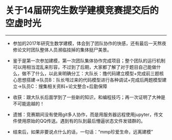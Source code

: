 # 关于14届研究生数学建模竞赛提交后的空虚时光 #


----------


- 参加的2017年研究生数学建模，体会到了团队协作的快感，还有最后一天熬夜修论文时团队整体人员濒临挂掉的集体挺尸美景。

- 鉴于是第一次参加建模，第一次团队集体协作完成项目；整个团队的运行机制可以用相当混乱来形容，不过到了后期，大家都了解了对于题目自己能做什么，做不了什么，以此来明确分工：大队长：撸代码建立模型+完成前三题核心思想搭建->队员B：队长甩过来的代码模型进行各种调试+完成后两题模型建立->队员C：搜集相关资料+论文整合+后勤保障

- 收获：跟大队长后面学到了一些新的知识，和编程技巧；再一次证明了大神是不可能逾越的！

- 遗憾：竞赛期间没有使用git多人协作，而是用服务器远程使用jupyter，传文件使用原始的QQ传送。遇到有的队到最后懵逼状态文件发错群的。
- 结束后，如果非要说点什么的话，一句话：“mmp珍爱生命，远离建模”